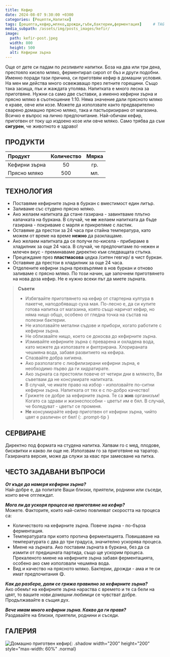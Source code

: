 ```yaml
---
title: Кефир
date: 2024-08-07 9:30:00 +0300
categories: [Рецепти,Напитки]
tags: [рецепта,кефир,мляко,дрожди,гъби,бактерии,ферментация]     # TAG names should always be lowercase
media_subpath: /assets/img/posts_images/kefir/
image:
  path: kefir-post.jpeg
  width: 800
  height: 500
  alt: Кефирни зърна
---
```


Още от дете си падам по *резливите* напитки. Боза на два или три дена, престояло кисело мляко, ферментирал сироп от бъз и други подобни. Именно поради тази причина, си приготвям кефир в домашни условия. На мен ми действа много освежаващо през летните горещини. Също така засища, пък и жаждата утолява. Напитката е много лесна за приготвяне. Нужни са само две съставки, а именно кефирни зърна и прясно мляко в съотношение 1:10. Няма значение дали прясното мляко е краве, овче или козе. Можете да използвате както предварително сварено домашно прясно мляко, така и пастьоризирано от магазина. Всичко е въпрос на лично предпочитание. Най-обичам кефир, приготвен от току що издоено козе или овче мляко. Само трябва да съм **сигурен**, че животното е здраво!

## **ПРОДУКТИ**

| Продукт                    |Количество  |Мярка   |
|:---------------------------|:----------:|:------:|
|Кефирни зърна               |50          |гр.     |
|Прясно мляко                |500         |мл.     |

## **ТЕХНОЛОГИЯ**

- Поставяме кефирните зърна в буркан с вместимост един литър.
- Заливаме със студено прясно мляко.
- Ако желаем напитката да стане газирана - завинтваме плътно капачката на буркана. В случай, че **не** желаем напитката да бъде газирана - покриваме с марля и прикрепяме с ластик.
- Оставяме да престои за 24 часа при стайна температура, като можем от време на време **нежно** да разклащаме.
- Ако желаем напитката да се получи по-кисела - прибираме в хладилник за още 24 часа. В случай, че предпочитаме по-нежен и млечен вкус - преминаваме директно към следващата стъпка.
- Прецеждаме през **пластмасовa** цедка /ситен гевгир/ в чист буркан.
- Оставяме да престои в хладилник за още 24 часа.
- Отделените кефирни зърна прехвърляме в нов буркан и отново заливаме с прясно мляко. По този начин, ще започнем приготвянето на нова доза кефир. Не е нужно всеки път да миете зърната.

> **Съвети**
>
> - Избягвайте приготвянето на кефир от стартерна култура в пакетче, наподобяващо суха мая. По-лесно е, да си купите готова напитка от магазина, която също наричат кефир, но няма нищо общо, особено от гледна точка на състав на полезни бактерии.
> - Не използвайте метални съдове и прибори, когато работите с кефирни зърна.
> - Не облизвайте нищо, което се докосва до кефирните зърна.
> - Измивайте кефирните зърна с преварена и охладена вода, като можете да използвате и филтрирана. Хлорираната чешмяна вода, забавя развитието на кефира.
> - Спазвайте добра хигиена.
> - Ако разполагате с лиофилизирани кефирни зърна, е необходимо първо да ги хидратирате.
> - Ако зърната са престояли повече от четири дни в млякото, Ви съветвам да не консумирате напитката.
> - В случай, че имате право на избор - използвайте по-ситни кефирни зърна. Напитката от тях е с по-добро качество!
> - Грижете се добре за кефирните зърна. Те са **жив** организъм! Когато са здрави и жизнеспособни - цветът им е бял. В случай, че боледуват - цветът се променя.
> - **Не** консумирайте кефир приготвен от кефирни зърна, чийто цвят е различен от бял!
{: .prompt-tip }

## **СЕРВИРАНЕ**

Директно под формата на студена напитка. Хапвам го с мед, плодове, бисквитки и какво ли още не. Използвам го за приготвяне на таратор. Газираната версия, може да служи за квас при замесване на питка.

## **ЧЕСТО ЗАДАВАНИ ВЪПРОСИ**

***От къде да намеря кефирни зърна?***<br>
Най-добре е, да попитате Ваши близки, приятели, роднини или съседи, които вече отглеждат.

***Мога ли да ускоря процеса на приготвяне на кефир?***<br>
Можете. Факторите, които най-силно повлияват скоростта на процеса са:

- Количеството на кефирните зърна. Повече зърна - по-бърза ферментация.
- Температурата при която протича ферментацията. Повишаване на температурата с два до три градуса, значително ускорява процеса.
- Миене на зърната. Ако поставим зърната в буркана, без да са измити от предишната партида, също ще ускорим процеса. Прекаленото миене на кефирните зърна забавя ферментацията, особено ако сме използвали чешмяна вода.
- Вид и качество на прясното мляко. Бактерии, дрожди - ама и те си имат предпочитания 😋.

***Как да разбера, дали се грижа правилно за кефирните зърна?***<br>
Ако обемът на кефирните зърна нараства с времето и те са бели на цвят, то вашите нови *домашни любимци* се чувстват добре. Продължавайте в същия дух.

***Вече имам много кефирни зърна. Какво да ги правя?***<br>
Раздавайте на близки, приятели, роднини и съседи.

## **ГАЛЕРИЯ**

![Домашно приготвен кефир](kefir-01.jpeg){: .shadow width="200" height="200" style="max-width: 60%" .normal}